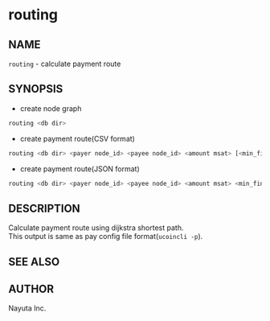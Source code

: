 # routing

## NAME

`routing` - calculate payment route

## SYNOPSIS

* create node graph

```bash
routing <db dir>
```

* create payment route(CSV format)

```bash
routing <db dir> <payer node_id> <payee node_id> <amount msat> [<min_final_cltv_expiry>]
```

* create payment route(JSON format)

```bash
routing <db dir> <payer node_id> <payee node_id> <amount msat> <min_final_cltv_expiry> <payment_hash>
```

## DESCRIPTION

Calculate payment route using dijkstra shortest path.  
This output is same as pay config file format(`ucoincli -p`).

## SEE ALSO

## AUTHOR

Nayuta Inc.
